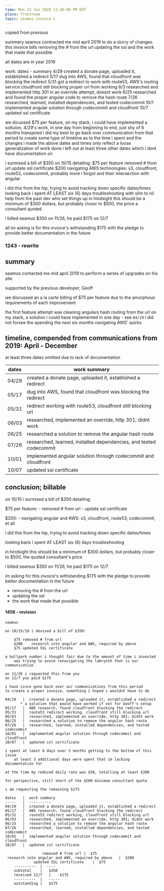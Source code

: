 ```yaml
---
time: Mon 22 Jun 2020 12:26:09 PM EDT
place: frontroom
topic: seamus-invoice-1
---
```


copied from previous

summary
	seamus contracted me mid april 2019 to do a slurry of changes.
	this invoice bills
		removing the # from the url
		updating the ssl
		and the work that made that possible

all dates are in year 2019

work: 
	dates - summary
	4/29 
		created a donate page, uploaded it, established a redirect
	5/17
		dug into AWS, found that cloudfront was blocking the redirect
	5/31
		got a redirect to work with route53, AWS's routing service
		cloudfront still blocking proper url from working
	6/3
		researched and implemented http 301 in an override attempt, doesnt work
	6/25
		researched and found the proper angular code to remove the hash route
	7/26
		researched, learned, installed dependencies, and tested codecommit
	10/1
		implemented angular solution through codecommit and cloudfront
	10/7
		updated ssl certificate
	
we dicussed $75 per feature,
on my stack, i could have implemented a soltuion, 4/29's work, in one day
from beginning to end, just shy of 6 months transpired
i did my best to go back over communication from that period
	to create some type of timeline as to the time i spent and the changes i made
the above dates and times only reflect a loose generalization of work done
	i left out at least three other dates which i dont have documentation on

i surmised a bill of $350 on 10/15 detailing:
	$75 per feature
		removed # from url
		update ssl certificate
	$200 
		navigating AWS technologies: 
			s3, cloudfront, route53, codecommit, probably more i forgot
		and their intersection with angular

i did this from the hip, trying to avoid tracking down specific dates/times
looking back i spent AT LEAST six (6) days troubleshooting
with slim to nil help from the past dev who set things up
in hindsight this should be a minimum of $300 dollars, 
	but probably closer to $500, the price a consultant quoted

i billed seamus $350 on 11/26, he paid $175 on 12/7

all im asking is for this invoice's withstanding $175
with the pledge to provide better documentation in the future

### 1243 - rewrite


## summary

seamus contacted me mid april 2019 to perform a series of upgrades on his site

supported by the previous developer, Geoff

we discussed an a la carte billing of $75 per feature
	due to the amorphous requirements of each improvement

the first feature attempt was cleaning angulars hash routing from the url
	on my stack, a solution i could have implemented in one day - see `04/29`
	i did not forsee the spending the next six months navigating AWS' quirks 


## timeline, compended from communications from 2019: April - December

at least three dates omitted due to lack of documentation

| dates | work summary                                                           |
|-------|------------------------------------------------------------------------|
| 04/29 | created a donate page, uploaded it, established a redirect             |
| 05/17 | dug into AWS, found that cloudfront was blocking the redirect          |
| 05/31 | redirect working with route53, cloudfront still blocking url           |
| 06/03 | researched, implemented an override, http 301; didnt work              |
| 06/25 | researched a solution to remove the angular hash route                 |
| 07/26 | researched, learned, installed dependencies, and tested codecommit     |
| 10/01 | implemented angular solution through codecommit and cloudfront         |
| 10/07 | updated ssl certificate                                                |


## conclusion; billable

on 10/15 i surmised a bill of $350 detailing:

$75 per feature:
	- removed # from url
	- update ssl certificate

$200:
	- navigating angular and AWS: s3, cloudfront, route53, codecommit, et all

i did this from the hip, trying to avoid tracking down specific dates/times

looking back i spent AT LEAST six (6) days troubleshooting

in hindsight this should be a minimum of $300 dollars, 
	but probably closer to $500, the quoted consultant's price

i billed seamus $350 on 11/26, he paid $175 on 12/7

im asking for this invoice's withstanding $175
with the pledge to provide better documentation in the future




- removing the # from the url
-	updating the ssl
- the work that made that possible

#### 1456 - revision

	seamus

	on 10/15/19 i devised a bill of $350:

		$75	removed # from url
		$200	research into angular and AWS, required by above 
		$75	updated SSL certificate

	a ballpark number i thought fair due to the amount of time i invested
		was trying to avoid renavigating the labrynth that is our communication

	on 11/26 i requested this from you
	on 12/7 you paid $175
	
	i have since gone back over our communications from this period
	to create a proper invoice, something i hoped i wouldnt have to do
	
	04/29	|  created a donate page, uploaded it, established a redirect
		   * a solution that would have worked if not for Geoff's setup
	05/17	|  AWS research, found cloudfront blocking the redirect
	05/31	|  route53 redirect working, cloudfront still blocking url
	06/03	|  researched, implemented an override, http 301; didnt work
	06/25	|  researched a solution to remove the angular hash route
	07/26	|  researched, learned, installed dependencies, and tested codecommit
	10/01	|  implemented angular solution through codecommit and cloudfront
	10/07	|  updated ssl certificate

	i spent at least 6 days over 5 months getting to the bottom of this issue
		at least 3 additional days were spent that im lacking documentation for

	at the time my reduced daily rate was $50, totalling at least $300

	for perspective, still short of the $500 minimum consultant quote

	i am requesting the remaining $175

	dates	|  work summary
	-----	|  ----------
	04/29	|  created a donate page, uploaded it, established a redirect
	05/17	|  AWS research, found cloudfront blocking the redirect
	05/31	|  route53 redirect working, cloudfront still blocking url	
	06/03	|  researched, implemented an override, http 301; didnt work
	06/25	|  researched a solution to remove the angular hash route
	07/26	|  researched, learned, installed dependencies, and tested codecommit
	10/01	|  implemented angular solution through codecommit and cloudfront
	10/07	|  updated ssl certificate	

					 removed # from url	|  $75
	 research into angular and AWS, required by above	|  $200
				 updated SSL certificate	|  $75
		----------	|  ----
		subtotal	|   $350
		received 12/7	|   -$175
		----------	|   -----
		outstanding	|   $175

